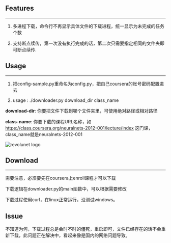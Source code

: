 ## Features
---
1. 多进程下载，命令行不再显示具体文件的下载进程，统一显示为未完成的任务个数

2. 支持断点续传，第一次没有执行完成的话，第二次只需要指定相同的文件夹即可断点续传.

## Usage
---
1. 把config-sample.py重命名为config.py，把自己coursera的账号密码配置进去

2. usage : ./downloader.py download_dir class_name

**download-dir**: 你要把文件下载到哪个文件夹里，可使用绝对路径或相对路径

**class-name**: 你要下载的课程URL名称，如 https://class.coursera.org/neuralnets-2012-001/lecture/index 这门课，class_name就是neuralnets-2012-001

![revolunet logo](https://raw.github.com/royguo/CourseraDownloader/master/demo.png "revolunet logo")

## Download
---
需要注意，必须要先在coursera上enroll课程才可以下载

下载逻辑在downloader.py的main函数中，可以根据需要修改

下载过程使用curl，在linux正常运行，没测试windows。

## Issue
不知道为何，下载过程总是会时不时的僵死，重启即可，文件已经存在的话不会重新下载，此问题正在解决中，看起来像是国内的网络问题导致。

